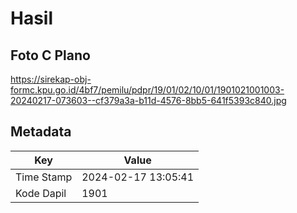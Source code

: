 # Hasil

## Foto C Plano

https://sirekap-obj-formc.kpu.go.id/4bf7/pemilu/pdpr/19/01/02/10/01/1901021001003-20240217-073603--cf379a3a-b11d-4576-8bb5-641f5393c840.jpg


## Metadata

| Key        | Value               |
| ---------- | ------------------- |
| Time Stamp | 2024-02-17 13:05:41 |
| Kode Dapil | 1901                |




